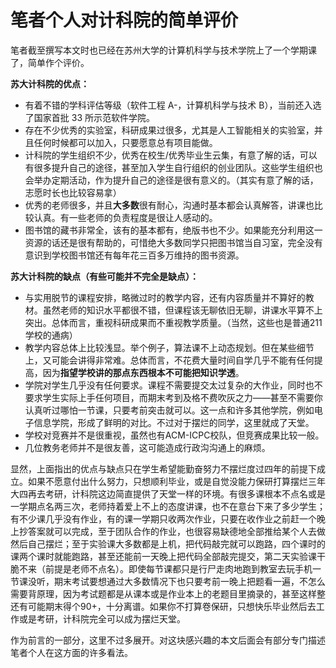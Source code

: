 # 笔者个人对计科院的简单评价

笔者截至撰写本文时也已经在苏州大学的计算机科学与技术学院上了一个学期课了，简单作个评价。

**苏大计科院的优点：**

* 有着不错的学科评估等级（软件工程 A-，计算机科学与技术 B），当前还入选了国家首批 33 所示范软件学院。
* 存在不少优秀的实验室，科研成果过很多，尤其是人工智能相关的实验室，并且任何时候都可以加入，只要愿意总有项目能做。
* 计科院的学生组织不少，优秀在校生/优秀毕业生云集，有意了解的话，可以有很多提升自己的途径，甚至加入学生自行组织的创业团队。这些学生组织也会举办定期活动，作为提升自己的途径是很有意义的。（其实有意了解的话，志愿时长也比较容易拿）
* 优秀的老师很多，并且**大多数**很有耐心，沟通时基本都会认真解答，讲课也比较认真。有一些老师的负责程度是很让人感动的。
* 图书馆的藏书非常全，该有的基本都有，绝版书也不少。如果能充分利用这一资源的话还是很有帮助的，可惜绝大多数同学只把图书馆当自习室，完全没有意识到学校图书馆还有每年花三百多万维持的图书资源。

**苏大计科院的缺点（有些可能并不完全是缺点）：**

* 与实用脱节的课程安排，略微过时的教学内容，还有内容质量并不算好的教材。虽然老师的知识水平都很不错，但课程该无聊依旧无聊，讲课水平算不上突出。总体而言，重视科研成果而不重视教学质量。（当然，这些也是普通211学校的通病）
* 教学内容总体上比较浅显。举个例子，算法课不上动态规划。但在某些细节上，又可能会讲得非常难。总体而言，不花费大量时间自学几乎不能有任何提高，因为**指望学校讲的那点东西根本不可能把知识学透**。
* 学院对学生几乎没有任何要求。课程不需要提交太过复杂的大作业，同时也不要求学生实际上手任何项目，而期末考到及格不费吹灰之力——甚至不需要你认真听过哪怕一节课，只要考前突击就可以。这一点和许多其他学院，例如电子信息学院，形成了鲜明的对比。不过对于摆烂的同学，这里就成了天堂。
* 学校对竞赛并不是很重视，虽然也有ACM-ICPC校队，但竞赛成果比较一般。
* 几位教务老师并不是很友善，这可能造成行政沟沟通上的麻烦。

显然，上面指出的优点与缺点只在学生希望能勤奋努力不摆烂度过四年的前提下成立。如果不愿意付出什么努力，只想顺利毕业，或是自觉没能力保研打算摆烂三年大四再去考研，计科院这边简直提供了天堂一样的环境。有很多课根本不点名或是一学期点名两三次，老师持着爱上不上的态度讲课，也不在意台下来了多少学生；有不少课几乎没有作业，有的课一学期只收两次作业，只要在收作业之前赶一个晚上抄答案就可以完成，至于团队合作的作业，也很容易缺德地全部推给某个人去做然后自己摆烂；至于实验课大多数都是上机，把代码敲完就可以跑路，四个课时的课两个课时就能跑路，甚至还能前一天晚上把代码全部敲完提交，第二天实验课干脆不来（前提是老师不点名）。即使每节课都只是行尸走肉地跑到教室去玩手机一节课没听，期末考试要想通过大多数情况下也只要考前一晚上把题看一遍，不怎么需要背原理，因为考试题都是从课本或是作业本上的老题目里摘录的，甚至这样整还有可能期末得个90+，十分离谱。如果你不打算卷保研，只想快乐毕业然后去工作或是考研，计科院完全可以成为摆烂天堂。

作为前言的一部分，这里不过多展开。对这块感兴趣的本文后面会有部分专门描述笔者个人在这方面的许多看法。
